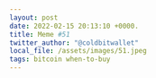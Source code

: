 ```yaml
---
layout: post
date: 2022-02-15 20:13:10 +0000.
title: Meme #51
twitter_author: "@coldbitwallet"
local_file: /assets/images/51.jpeg
tags: bitcoin when-to-buy
---
```

